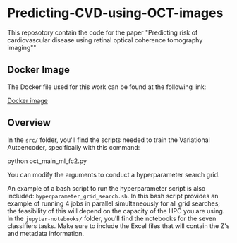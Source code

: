 # Predicting-CVD-using-OCT-images
This reposotory contain the code for the paper "Predicting risk of cardiovascular disease using retinal optical coherence tomography imaging""

## Docker Image

The Docker file used for this work can be found at the following link:

[Docker image](https://hub.docker.com/layers/scclmgadmin/oct/oct/images/sha256-af579dc2cab9c7504937fdea208c683a61603126fbab4ccf641a4c2bef71b043?context=repo)

## Overview

In the `src/` folder, you'll find the scripts needed to train the Variational Autoencoder, specifically with this command:

python oct_main_ml_fc2.py

You can modify the arguments to conduct a hyperparameter search grid.

An example of a bash script to run the hyperparameter script is also included: `hyperparameter_grid_search.sh`.
In this bash script provides an example of running 4 jobs in parallel simultaneously for all grid searches; the feasibility of this will depend on the capacity of the HPC you are using.
In the `jupyter-notebooks/` folder, you'll find the notebooks for the seven classifiers tasks. Make sure to include the Excel files that will contain the Z's and metadata information.



